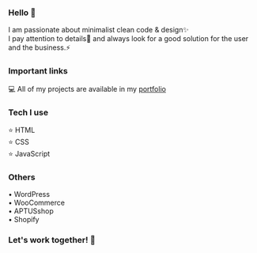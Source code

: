 ### Hello 👋

 I am passionate about minimalist clean code & design✨ </br>
 I pay attention to details🔭 and always look for a good solution for the user and the business.⚡
 
### Important links 

💻 All of my projects are available in my <a href="#" target="_blank">portfolio</a>
 
### Tech I use

⭐ HTML </br>
⭐ CSS </br>
⭐ JavaScript </br>
<!--⭐ PHP </br>-->

### Others

• WordPress </br>
• WooCommerce </br>
• APTUSshop </br>
• Shopify </br>

### Let's work together! 🤝
